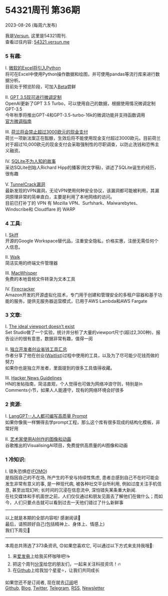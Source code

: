 # 54321周刊 第36期
2023-08-26 (每周六发布)

我是[Versun](https://notes.versun.me), 这里是54321周刊. \
查看过往内容: [54321.versun.me](https://54321.versun.me/)

### 5 有趣:
I. [微软的Excel将引入Python](https://support.microsoft.com/en-us/office/introduction-to-python-in-excel-55643c2e-ff56-4168-b1ce-9428c8308545)\
	将可在Excel中使用Python操作数据和绘图，并可使用pandas等流行库来进行数据分析。\
	目前处于预览阶段，可加入[Beta](https://insider.microsoft365.com/en-us/join/windows)尝鲜

II. [GPT 3.5现可进行微调定制](https://openai.com/blog/gpt-3-5-turbo-fine-tuning-and-api-updates)\
	OpenAI更新了GPT 3.5 Turbo，可以使用自己的数据，根据使用情况微调定制GPT-3.5\
	今年秋季将推出GPT-4和GPT-3.5-turbo-16k的微调功能并支持函数调用\
	[官方微调指南](https://platform.openai.com/docs/guides/fine-tuning)
	
III. [荷兰将会禁止超过3000欧元的现金支付](https://www.rijksoverheid.nl/onderwerpen/geldzaken/vraag-en-antwoord/grote-aankopen-met-contant-geld)\
	荷兰一项新法案正在酝酿，生效后将不能使用现金支付超过3000欧元。目前荷兰对于超过10,000欧元的现金支付会采取强制性的尽职调查，以防止洗钱和恐怖主义融资。

IV. [SQLite不为人知的故事](https://corecursive.com/066-sqlite-with-richard-hipp/)\
	采访SQLite创始人Richard Hipp的播客(附文字稿)，讲述了SQLite诞生的经历，很有趣

V. [TunnelCrack漏洞](https://tunnelcrack.mathyvanhoef.com/)\
	最新发现的VPN漏洞，无论VPN使用何种安全协议，该漏洞都可能被利用，其漏洞原理非常的简单直白，主要是利用了本地网络的访问。\
	目前已打补丁的 VPN 有 Mozilla VPN、Surfshark、Malwarebytes、Windscribe和 Cloudflare 的 WARP

### 4 工具:
I. [Skiff](https://skiff.com/)\
	开源的Google Workspace替代品，注重安全隐私，价格实惠，注册无需任何个人信息。

II. [Walk](https://github.com/antonmedv/walk)\
	简洁实用的终端文件管理器

III. [MacWhisper](https://goodsnooze.gumroad.com/l/macwhisper)\
	免费的本地音频文件转录为文本工具

IV. [Firecracker](https://github.com/firecracker-microvm/firecracker)\
	Amazon开发的开源虚拟化技术，专门用于创建和管理安全的多租户容器和基于功能的服务，提供无服务器运营模式，已用于AWS Lambda和AWS Fargate

### 3 文章:
I. [The ideal viewport doesn’t exist](https://viewports.fyi/)\
	Set Studio做了一个实验，统计并分析了大量的viewport尺寸(超过2,300种)，报告设计的很有意思，数据非常有趣，值得一阅

II. [独立开发者创业省钱工具汇总](https://getwaitlist.com/blog/solo-dev-startup-stack)\
	作者分享了他在创业([Waitlist](https://getwaitlist.com/))过程中使用的工具，以及为了尽可能少花钱而做的努力\
	如果你也是独立开发者，里面提到的很多工具值得收藏。

III. [Hacker News Guidelines](https://news.ycombinator.com/newsguidelines.html)\
	HN的发帖指南，简洁直观，个人觉得也可做为网络冲浪守则，特别是In Comments小节，如果人人能遵守，现有的网络环境会好很多

### 2 资源:
I. [LangGPT--人人都可编写高质量 Prompt](https://github.com/yzfly/LangGPT/blob/main/README_zh.md)\
	如果你像我一样懒得去学prompt工程，那么这个库有很多现成的结构化模板，非常好用

II. [艺术家使用AI创作的图像和动画](https://www.deepmind.com/visualising-ai)\
	谷歌推出的VisualisingAI项目，免费提供高质量的AI图像和动画

### 1 冷知识:
I. 错失恐惧症([FOMO](https://zh.wikipedia.org/wiki/%E9%94%99%E5%A4%B1%E6%81%90%E6%83%A7%E7%97%87))\
	是指因自己的不在场, 所产生的不安与持续性焦虑, 患者总感到自己不在时可能会发生非常有意义的事, 是一种现代病, 被各种社交平台所利用, 例如过度关注手机信息, 甚至出现幻听; 长时间的沉浸在信息流中, 深怕错失某条重大新闻.\
	在社交媒体和手机面世之前，人们仅仅通过和朋友见面去了解他们在做什么；而如今，人们只要点击就可以看到过去一天他们错过了什么新鲜事

---
以上就是本期的全部内容啦! 感谢阅读🥰\
最后，请照顾好自己(包括精神上、身体上、情感上)\
我们下周见👋

---
本周总共筛选了373条资讯, 😊如果您喜欢它, 可以通过以下方式来支持我哦🎉: 
1. 来[爱发电](https://afdian.net/a/versun)上给我买杯咖啡吧!☕ 
2. 把这个周刊[分享](https://54321.versun.me)给您的朋友们，一起来关注科技资讯！🔥 
3. 在[Github](https://github.com/versun/54321-Weekly)上给我加个星星⭐，让我们共同成长 

如果您还不是订阅者, 现在就去[订阅](https://54321.versun.me)吧\
[Github](https://github.com/versun/54321-Weekly), [Blog](https://notes.versun.me/), [Twitter](https://twitter.com/VersunPan), [Telegram](https://t.me/+0hAhZfrPJGo1YmI9), [RSS](https://54321.versun.me/feed), [Newsletter](https://54321.versun.me/)
